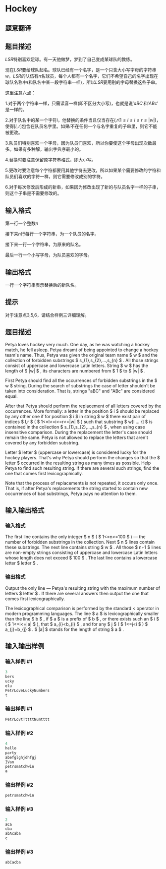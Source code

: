 # Hockey

## 题意翻译

## 题目描述

$LSR$特别喜欢足球。有一天他做梦，梦到了自己变成某球队的教练。

现在$LSR$要给球队起名。球队已经有一个名字，是一个只含大小写字母的字符串$w$。$LSR$的队伍有$n$名球员，每个人都有一个名字，它们不希望自己的名字出现在球队名称中(和队名中某一段字符串一样)，所以$LSR$要用别的字母替换这些子串。

这里注意六点：

1.对于两个字符串一样，只需读音一样(即不区分大小写)，也就是说$'aBC'$和$'ABc'$是一样的。

2.对于队名中的某一个字符$i$，他替换的条件当且仅当存在$l$,$r$$(1≤l≤i≤r≤|w|)$，使得$[l,r]$包含在队员名字里。如果$i$不在任何一个与名字重复的子串里，则它不能被更改。

3.队员们特别喜欢一个字母，因为队员们喜欢，所以你要使这个字母出现次数最多。如果有多种解，输出字典序最小的。

4.替换时要注意保留原字符串格式，即大小写。

5.更改时要注意每个字符都要用其他字符去更改，所以如果某个需要修改的字符和队员们喜欢的字符一样，则它需要修改成别的字符。

6.对于每次修改后形成的新串，如果因为修改出现了新的与队员名字一样的子串，则这个子串是不需要修改的。

## 输入格式

第一行一个整数$n$

接下来$n$行每行一个字符串，为一个队员的名字。

接下来一行一个字符串，为原来的队名。

最后一行一个小写字母，为队员喜欢的字母。

## 输出格式

一行一个字符串表示替换后的新队名。

## 提示

对于注意点3,5,6，请结合样例三详细理解。

## 题目描述

Petya loves hockey very much. One day, as he was watching a hockey match, he fell asleep. Petya dreamt of being appointed to change a hockey team's name. Thus, Petya was given the original team name $ w $ and the collection of forbidden substrings $ s_{1},s_{2},...,s_{n} $ . All those strings consist of uppercase and lowercase Latin letters. String $ w $ has the length of $ |w| $ , its characters are numbered from $ 1 $ to $ |w| $ .

First Petya should find all the occurrences of forbidden substrings in the $ w $ string. During the search of substrings the case of letter shouldn't be taken into consideration. That is, strings "aBC" and "ABc" are considered equal.

After that Petya should perform the replacement of all letters covered by the occurrences. More formally: a letter in the position $ i $ should be replaced by any other one if for position $ i $ in string $ w $ there exist pair of indices $ l,r $ ( $ 1<=l<=i<=r<=|w| $ ) such that substring $ w[l ... r] $ is contained in the collection $ s_{1},s_{2},...,s_{n} $ , when using case insensitive comparison. During the replacement the letter's case should remain the same. Petya is not allowed to replace the letters that aren't covered by any forbidden substring.

Letter $ letter $ (uppercase or lowercase) is considered lucky for the hockey players. That's why Petya should perform the changes so that the $ letter $ occurred in the resulting string as many times as possible. Help Petya to find such resulting string. If there are several such strings, find the one that comes first lexicographically.

Note that the process of replacements is not repeated, it occurs only once. That is, if after Petya's replacements the string started to contain new occurrences of bad substrings, Petya pays no attention to them.

## 输入输出格式

### 输入格式

The first line contains the only integer $ n $ ( $ 1<=n<=100 $ ) — the number of forbidden substrings in the collection. Next $ n $ lines contain these substrings. The next line contains string $ w $ . All those $ n+1 $ lines are non-empty strings consisting of uppercase and lowercase Latin letters whose length does not exceed $ 100 $ . The last line contains a lowercase letter $ letter $ .

### 输出格式

Output the only line — Petya's resulting string with the maximum number of letters $ letter $ . If there are several answers then output the one that comes first lexicographically.

The lexicographical comparison is performed by the standard < operator in modern programming languages. The line $ a $ is lexicographically smaller than the line $ b $ , if $ a $ is a prefix of $ b $ , or there exists such an $ i $ ( $ 1<=i<=|a| $ ), that $ a_{i}&lt;b_{i} $ , and for any $ j $ ( $ 1<=j&lt;i $ ) $ a_{j}=b_{j} $ . $ |a| $ stands for the length of string $ a $ .

## 输入输出样例

### 输入样例 #1

```cpp
3
bers
ucky
elu
PetrLoveLuckyNumbers
t

```
### 输出样例 #1

```cpp
PetrLovtTttttNumtttt

```
### 输入样例 #2

```cpp
4
hello
party
abefglghjdhfgj
IVan
petrsmatchwin
a

```
### 输出样例 #2

```cpp
petrsmatchwin

```
### 输入样例 #3

```cpp
2
aCa
cba
abAcaba
c

```
### 输出样例 #3

```cpp
abCacba

```
